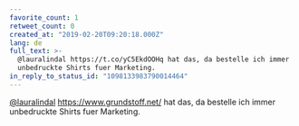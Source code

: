 ```yaml
---
favorite_count: 1
retweet_count: 0
created_at: "2019-02-20T09:20:18.000Z"
lang: de
full_text: >-
  @lauralindal https://t.co/yC5EkdOOHq hat das, da bestelle ich immer
  unbedruckte Shirts fuer Marketing.
in_reply_to_status_id: "1098133983790014464"
---
```


[@lauralindal](https://twitter.com/lauralindal) <https://www.grundstoff.net/>
hat das, da bestelle ich immer unbedruckte Shirts fuer Marketing.
